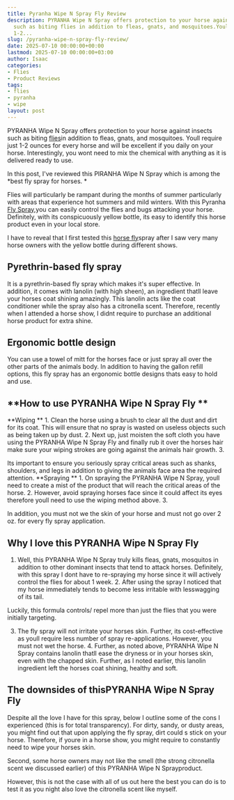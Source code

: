 ```yaml
---
title: Pyranha Wipe N Spray Fly Review
description: PYRANHA Wipe N Spray offers protection to your horse against insects
  such as biting flies in addition to fleas, gnats, and mosquitoes.Youll require just
  1-2...
slug: /pyranha-wipe-n-spray-fly-review/
date: 2025-07-10 00:00:00+00:00
lastmod: 2025-07-10 00:00:00+03:00
author: Isaac
categories:
- Flies
- Product Reviews
tags:
- flies
- pyranha
- wipe
layout: post
---
```

PYRANHA Wipe N Spray offers protection to your horse against insects such as biting [flies](https://pestpolicy.com/absorbine-ultrashield-ex-brand-residual-insecticide-review/)in addition to fleas, gnats, and mosquitoes. Youll require just 1-2 ounces for every horse and will be excellent if you daily on your horse. Interestingly, you wont need to mix the chemical with anything as it is delivered ready to use.

In this post, I've reviewed this PIRANHA Wipe N Spray which is among the *best fly spray for horses. *

Flies will particularly be rampant during the months of summer particularly with areas that experience hot summers and mild winters. With this Pyranha [Fly Spray](https://pestpolicy.com/espree-aloe-herbal-fly-repellent-horse-spray-review/),you can easily control the flies and bugs attacking your horse. Definitely, with its conspicuously yellow bottle, its easy to identify this horse product even in your local store.

I have to reveal that I first tested this [horse fly](https://pestpolicy.com/ecosmart-organic-horse-fly-knockdown-repellent-review/)spray after I saw very many horse owners with the yellow bottle during different shows.

##  Pyrethrin-based fly spray

It is a pyrethrin-based fly spray which makes it's super effective. In addition, it comes with lanolin (with high sheen), an ingredient thatll leave your horses coat shining amazingly. This lanolin acts like the coat conditioner while the spray also has a citronella scent. Therefore, recently when I attended a horse show, I didnt require to purchase an additional horse product for extra shine.

##  Ergonomic bottle design

You can use a towel of mitt for the horses face or just spray all over the other parts of the animals body. In addition to having the gallon refill options, this fly spray has an ergonomic bottle designs thats easy to hold and use.

##  **How to use PYRANHA Wipe N Spray Fly **

**Wiping ** 1. Clean the horse using a brush to clear all the dust and dirt for its coat. This will ensure that no spray is wasted on useless objects such as being taken up by dust. 2. Next up, just moisten the soft cloth you have using the PYRANHA Wipe N Spray Fly and finally rub it over the horses hair make sure your wiping strokes are going against the animals hair growth. 3.

Its important to ensure you seriously spray critical areas such as shanks, shoulders, and legs in addition to giving the animals face area the required attention. **Spraying ** 1. On spraying the PYRANHA Wipe N Spray, youll need to create a mist of the product that will reach the critical areas of the horse. 2. However, avoid spraying horses face since it could affect its eyes therefore youll need to use the wiping method above. 3.

In addition, you must not we the skin of your horse and must not go over 2 oz. for every fly spray application.

##  **Why I love this PYRANHA Wipe N Spray Fly**

1. Well, this PYRANHA Wipe N Spray truly kills fleas, gnats, mosquitos in addition to other dominant insects that tend to attack horses. Definitely, with this spray I dont have to re-spraying my horse since it will actively control the flies for about 1 week. 2. After using the spray I noticed that my horse immediately tends to become less irritable with lesswagging of its tail.

Luckily, this formula controls/ repel more than just the flies that you were initially targeting.

3. The fly spray will not irritate your horses skin. Further, its cost-effective as youll require less number of spray re-applications. However, you must not wet the horse. 4. Further, as noted above, PYRANHA Wipe N Spray contains lanolin thatll ease the dryness or in your horses skin, even with the chapped skin. Further, as I noted earlier, this lanolin ingredient left the horses coat shining, healthy and soft.

##  The downsides of this**PYRANHA Wipe N Spray Fly**

Despite all the love I have for this spray, below I outline some of the cons I experienced (this is for total transparency). For dirty, sandy, or dusty areas, you might find out that upon applying the fly spray, dirt could s stick on your horse. Therefore, if youre in a horse show, you might require to constantly need to wipe your horses skin.

Second, some horse owners may not like the smell (the strong citronella scent we discussed earlier) of this PYRANHA Wipe N Sprayproduct.

However, this is not the case with all of us out here the best you can do is to test it as you night also love the citronella scent like myself.
